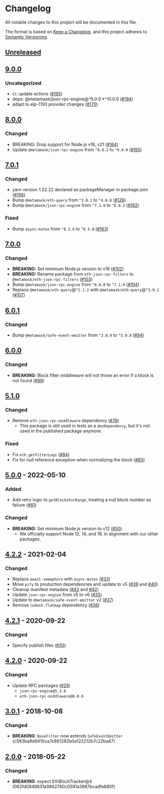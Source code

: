 # Changelog
All notable changes to this project will be documented in this file.

The format is based on [Keep a Changelog](https://keepachangelog.com/en/1.0.0/),
and this project adheres to [Semantic Versioning](https://semver.org/spec/v2.0.0.html).

## [Unreleased]

## [9.0.0]
### Uncategorized
- ci: update actions ([#195](https://github.com/MetaMask/eth-json-rpc-filters/pull/195))
- deps: @metamask/json-rpc-engine@^9.0.0->^10.0.0 ([#194](https://github.com/MetaMask/eth-json-rpc-filters/pull/194))
- adapt to eip-1193 provider changes ([#170](https://github.com/MetaMask/eth-json-rpc-filters/pull/170))

## [8.0.0]
### Changed
- BREAKING: Drop support for Node.js v16, v21 ([#164](https://github.com/MetaMask/eth-json-rpc-filters/pull/164))
- Update `@metamask/json-rpc-engine` from `^8.0.2` to `^9.0.0` ([#165](https://github.com/MetaMask/eth-json-rpc-filters/pull/165))

## [7.0.1]
### Changed
- yarn version 1.22.22 declared as packageManager in package.json ([#156](https://github.com/MetaMask/eth-json-rpc-filters/pull/156))
- Bump `@metamask/eth-query` from `^3.0.1` to `^4.0.0` ([#126](https://github.com/MetaMask/eth-json-rpc-filters/pull/126))
- Bump `@metamask/json-rpc-engine` from `^7.1.0` to `^8.0.2` ([#162](https://github.com/MetaMask/eth-json-rpc-filters/pull/162))

### Fixed
- Bump `async-mutex` from `^0.2.6` to `^0.5.0` ([#163](https://github.com/MetaMask/eth-json-rpc-filters/pull/163))

## [7.0.0]
### Changed
- **BREAKING:** Set minimum Node.js version to v16 ([#102](https://github.com/MetaMask/eth-json-rpc-filters/pull/102))
- **BREAKING:** Rename package from `eth-json-rpc-filters` to `@metamask/eth-json-rpc-filters` ([#103](https://github.com/MetaMask/eth-json-rpc-filters/pull/103))
- Bump `@metamask/json-rpc-engine` from `^6.0.0` to `^7.1.0` ([#104](https://github.com/MetaMask/eth-json-rpc-filters/pull/104))
- Replace `@metamask/eth-query`@`^2.1.2` with `@metamask/eth-query`@`^3.0.1` ([#107](https://github.com/MetaMask/eth-json-rpc-filters/pull/107))

## [6.0.1]
### Changed
- Bump `@metamask/safe-event-emitter` from `^2.0.0` to `^3.0.0` ([#94](https://github.com/MetaMask/eth-json-rpc-filters/pull/94))

## [6.0.0]
### Changed
- **BREAKING:** Block filter middleware will not throw an error if a block is not found ([#89](https://github.com/MetaMask/eth-json-rpc-filters/pull/89))

## [5.1.0]
### Changed
- Remove `eth-json-rpc-middleware` dependency ([#76](https://github.com/MetaMask/eth-json-rpc-filters/pull/76))
  - This package is still used in tests as a `devDependency`, but it's not used in the published package anymore.

### Fixed
- Fix `eth_getFilterLogs` ([#84](https://github.com/MetaMask/eth-json-rpc-filters/pull/84))
- Fix for null reference exception when normalizing the block ([#83](https://github.com/MetaMask/eth-json-rpc-filters/pull/83))

## [5.0.0] - 2022-05-10
### Added
- Add retry logic to `getBlocksForRange`, treating a null block number as failure ([#61](https://github.com/MetaMask/eth-json-rpc-filters/pull/61))

### Changed
- **BREAKING:** Set minimum Node.js version to v12 ([#50](https://github.com/MetaMask/eth-json-rpc-filters/pull/50))
  - We officially support Node 12, 14, and 16, in alignment with our other packages.

## [4.2.2] - 2021-02-04
### Changed
- Replace `await-semaphore` with `async-mutex` ([#33](https://github.com/MetaMask/eth-json-rpc-filters/pull/33))
- Move `pify` to production dependencies and update to v5 ([#39](https://github.com/MetaMask/eth-json-rpc-filters/pull/39) and [#40](https://github.com/MetaMask/eth-json-rpc-filters/pull/40))
- Cleanup manifest metadata ([#43](https://github.com/MetaMask/eth-json-rpc-filters/pull/43) and [#42](https://github.com/MetaMask/eth-json-rpc-filters/pull/42))
- Update `json-rpc-engine` from v5 to v6 ([#35](https://github.com/MetaMask/eth-json-rpc-filters/pull/35))
- Update to `@metamask/safe-event-emitter` v2 ([#37](https://github.com/MetaMask/eth-json-rpc-filters/pull/37))
- Remove `lodash.flatmap` dependency ([#36](https://github.com/MetaMask/eth-json-rpc-filters/pull/36))

## [4.2.1] - 2020-09-22
### Changed
- Specify publish files ([#30](https://github.com/MetaMask/eth-json-rpc-filters/pull/30))

## [4.2.0] - 2020-09-22
### Changed
- Update RPC packages ([#29](https://github.com/MetaMask/eth-json-rpc-filters/pull/29))
  - `json-rpc-engine@5.3.0`
  - `eth-json-rpc-middleware@6.0.0`

## [3.0.1] - 2018-10-08
### Changed
- **BREAKING**: `BaseFilter` now extends `SafeEventEmitter` (c583ba9d9410ca7c861282b0a122212b7c22ba47)

## [2.0.0] - 2018-05-22
### Changed
- **BREAKING**: expect EthBlockTracker@4 (062fd0849631a9862780c0591a3987bcadfe880f)

[Unreleased]: https://github.com/MetaMask/eth-json-rpc-filters/compare/v9.0.0...HEAD
[9.0.0]: https://github.com/MetaMask/eth-json-rpc-filters/compare/v8.0.0...v9.0.0
[8.0.0]: https://github.com/MetaMask/eth-json-rpc-filters/compare/v7.0.1...v8.0.0
[7.0.1]: https://github.com/MetaMask/eth-json-rpc-filters/compare/v7.0.0...v7.0.1
[7.0.0]: https://github.com/MetaMask/eth-json-rpc-filters/compare/v6.0.1...v7.0.0
[6.0.1]: https://github.com/MetaMask/eth-json-rpc-filters/compare/v6.0.0...v6.0.1
[6.0.0]: https://github.com/MetaMask/eth-json-rpc-filters/compare/v5.1.0...v6.0.0
[5.1.0]: https://github.com/MetaMask/eth-json-rpc-filters/compare/v5.0.0...v5.1.0
[5.0.0]: https://github.com/MetaMask/eth-json-rpc-filters/compare/v4.2.2...v5.0.0
[4.2.2]: https://github.com/MetaMask/eth-json-rpc-filters/compare/v4.2.1...v4.2.2
[4.2.1]: https://github.com/MetaMask/eth-json-rpc-filters/compare/v4.2.0...v4.2.1
[4.2.0]: https://github.com/MetaMask/eth-json-rpc-filters/compare/v3.0.1...v4.2.0
[3.0.1]: https://github.com/MetaMask/eth-json-rpc-filters/compare/v2.0.0...v3.0.1
[2.0.0]: https://github.com/MetaMask/eth-json-rpc-filters/releases/tag/v2.0.0
